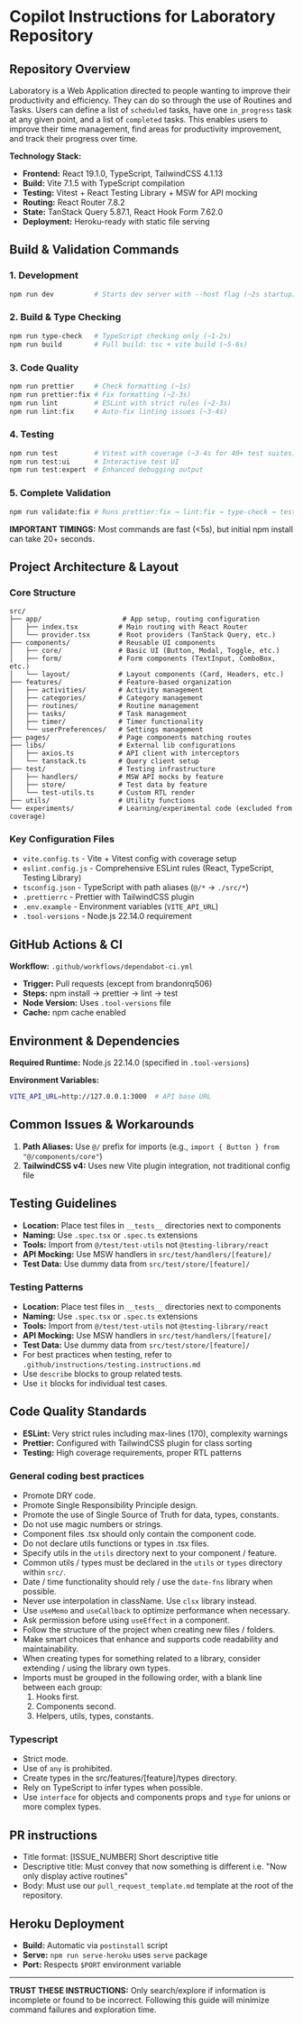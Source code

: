 # Copilot Instructions for Laboratory Repository

## Repository Overview

Laboratory is a Web Application directed to people wanting to improve their productivity and efficiency. They can do so through the use of Routines and Tasks. Users can define a list of `scheduled` tasks, have one `in_progress` task at any given point, and a list of `completed` tasks.
This enables users to improve their time management, find areas for productivity improvement, and track their progress over time.

**Technology Stack:**

- **Frontend:** React 19.1.0, TypeScript, TailwindCSS 4.1.13
- **Build:** Vite 7.1.5 with TypeScript compilation
- **Testing:** Vitest + React Testing Library + MSW for API mocking
- **Routing:** React Router 7.8.2
- **State:** TanStack Query 5.87.1, React Hook Form 7.62.0
- **Deployment:** Heroku-ready with static file serving

## Build & Validation Commands

### 1. Development

```bash
npm run dev          # Starts dev server with --host flag (~2s startup)
```

### 2. Build & Type Checking

```bash
npm run type-check   # TypeScript checking only (~1-2s)
npm run build        # Full build: tsc + vite build (~5-6s)
```

### 3. Code Quality

```bash
npm run prettier     # Check formatting (~1s)
npm run prettier:fix # Fix formatting (~2-3s)
npm run lint         # ESLint with strict rules (~2-3s)
npm run lint:fix     # Auto-fix linting issues (~3-4s)
```

### 4. Testing

```bash
npm run test         # Vitest with coverage (~3-4s for 40+ test suites)
npm run test:ui      # Interactive test UI
npm run test:expert  # Enhanced debugging output
```

### 5. Complete Validation

```bash
npm run validate:fix # Runs prettier:fix → lint:fix → type-check → test (~10-15s total)
```

**IMPORTANT TIMINGS:** Most commands are fast (<5s), but initial npm install can take 20+ seconds.

## Project Architecture & Layout

### Core Structure

```
src/
├── app/                    # App setup, routing configuration
│   ├── index.tsx          # Main routing with React Router
│   └── provider.tsx       # Root providers (TanStack Query, etc.)
├── components/            # Reusable UI components
│   ├── core/              # Basic UI (Button, Modal, Toggle, etc.)
│   ├── form/              # Form components (TextInput, ComboBox, etc.)
│   └── layout/            # Layout components (Card, Headers, etc.)
├── features/              # Feature-based organization
│   ├── activities/        # Activity management
│   ├── categories/        # Category management
│   ├── routines/          # Routine management
│   ├── tasks/             # Task management
│   ├── timer/             # Timer functionality
│   └── userPreferences/   # Settings management
├── pages/                 # Page components matching routes
├── libs/                  # External lib configurations
│   ├── axios.ts           # API client with interceptors
│   └── tanstack.ts        # Query client setup
├── test/                  # Testing infrastructure
│   ├── handlers/          # MSW API mocks by feature
│   ├── store/             # Test data by feature
│   └── test-utils.ts      # Custom RTL render
├── utils/                 # Utility functions
└── experiments/           # Learning/experimental code (excluded from coverage)
```

### Key Configuration Files

- `vite.config.ts` - Vite + Vitest config with coverage setup
- `eslint.config.js` - Comprehensive ESLint rules (React, TypeScript, Testing Library)
- `tsconfig.json` - TypeScript with path aliases (`@/*` → `./src/*`)
- `.prettierrc` - Prettier with TailwindCSS plugin
- `.env.example` - Environment variables (`VITE_API_URL`)
- `.tool-versions` - Node.js 22.14.0 requirement

## GitHub Actions & CI

**Workflow:** `.github/workflows/dependabot-ci.yml`

- **Trigger:** Pull requests (except from brandonrq506)
- **Steps:** npm install → prettier → lint → test
- **Node Version:** Uses `.tool-versions` file
- **Cache:** npm cache enabled

## Environment & Dependencies

**Required Runtime:** Node.js 22.14.0 (specified in `.tool-versions`)

**Environment Variables:**

```bash
VITE_API_URL=http://127.0.0.1:3000  # API base URL
```

## Common Issues & Workarounds

1. **Path Aliases:** Use `@/` prefix for imports (e.g., `import { Button } from "@/components/core"`)
2. **TailwindCSS v4:** Uses new Vite plugin integration, not traditional config file

## Testing Guidelines

- **Location:** Place test files in `__tests__` directories next to components
- **Naming:** Use `.spec.tsx` or `.spec.ts` extensions
- **Tools:** Import from `@/test/test-utils` not `@testing-library/react`
- **API Mocking:** Use MSW handlers in `src/test/handlers/[feature]/`
- **Test Data:** Use dummy data from `src/test/store/[feature]/`

### Testing Patterns

- **Location:** Place test files in `__tests__` directories next to components
- **Naming:** Use `.spec.tsx` or `.spec.ts` extensions
- **Tools:** Import from `@/test/test-utils` not `@testing-library/react`
- **API Mocking:** Use MSW handlers in `src/test/handlers/[feature]/`
- **Test Data:** Use dummy data from `src/test/store/[feature]/`
- For best practices when testing, refer to `.github/instructions/testing.instructions.md`
- Use `describe` blocks to group related tests.
- Use `it` blocks for individual test cases.

## Code Quality Standards

- **ESLint:** Very strict rules including max-lines (170), complexity warnings
- **Prettier:** Configured with TailwindCSS plugin for class sorting
- **Testing:** High coverage requirements, proper RTL patterns

### General coding best practices

- Promote DRY code.
- Promote Single Responsibility Principle design.
- Promote the use of Single Source of Truth for data, types, constants.
- Do not use magic numbers or strings.
- Component files .tsx should only contain the component code.
- Do not declare utils functions or types in .tsx files.
- Specify utils in the `utils` directory next to your component / feature.
- Common utils / types must be declared in the `utils` or `types` directory within `src/`.
- Date / time functionality should rely / use the `date-fns` library when possible.
- Never use interpolation in className. Use `clsx` library instead.
- Use `useMemo` and `useCallback` to optimize performance when necessary.
- Ask permission before using `useEffect` in a component.
- Follow the structure of the project when creating new files / folders.
- Make smart choices that enhance and supports code readability and maintainability.
- When creating types for something related to a library, consider extending / using the library own types.
- Imports must be grouped in the following order, with a blank line between each group:
  1. Hooks first.
  2. Components second.
  3. Helpers, utils, types, constants.

### Typescript

- Strict mode.
- Use of `any` is prohibited.
- Create types in the src/features/[feature]/types directory.
- Rely on TypeScript to infer types when possible.
- Use `interface` for objects and components props and `type` for unions or more complex types.

## PR instructions

- Title format: [ISSUE_NUMBER] Short descriptive title
- Descriptive title: Must convey that now something is different i.e. "Now only display active routines"
- Body: Must use our `pull_request_template.md` template at the root of the repository.

## Heroku Deployment

- **Build:** Automatic via `postinstall` script
- **Serve:** `npm run serve-heroku` uses `serve` package
- **Port:** Respects `$PORT` environment variable

---

**TRUST THESE INSTRUCTIONS:** Only search/explore if information is incomplete or found to be incorrect. Following this guide will minimize command failures and exploration time.
